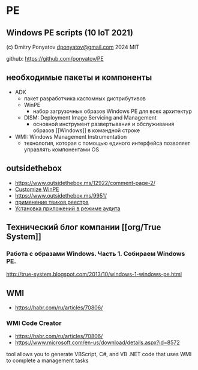 # PE
## Windows PE scripts (10 IoT 2021)

(c) Dmitry Ponyatov <dponyatov@gmail.com> 2024 MIT

github: https://github.com/ponyatov/PE

## необходимые пакеты и компоненты

- ADK
    - пакет разработчика кастомных дистрибутивов
  - WinPE
    - набор загрузочных образов Windows PE для всех архитектур
  - DISM: Deployment Image Servicing and Management
    - основной инструмент развертывания и обслуживания образов [[Windows]] в командной строке
- WMI: Windows Management Instrumentation
    - технология, которая с помощью единого интерфейса позволяет управлять компонентами OS

## outsidethebox

- https://www.outsidethebox.ms/12922/comment-page-2/
- [Customize WinPE](https://learn.microsoft.com/en-us/windows-hardware/manufacture/desktop/customize-windows-re?view=windows-10)
- https://www.outsidethebox.ms/9951/
- [применение твиков реестра](http://www.oszone.net/8597)
- [Установка приложений в режиме аудита](http://www.oszone.net/8596)

## Технический блог компании [[org/True System]]

### Работа с образами Windows. Часть 1. Собираем Windows PE.
http://true-system.blogspot.com/2013/10/windows-1-windows-pe.html

## WMI

- https://habr.com/ru/articles/70806/

### WMI Code Creator

- https://habr.com/ru/articles/70806/
- https://www.microsoft.com/en-us/download/details.aspx?id=8572

tool allows you to generate VBScript, C#, and VB .NET code that uses WMI to complete a management tasks


